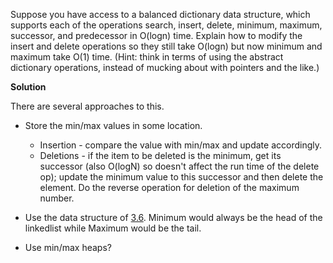 Suppose you have access to a balanced dictionary data structure, which supports each of the operations search, insert, delete, minimum, maximum, successor, and predecessor in O(logn) time. Explain how to modify the insert and delete operations so they still take O(logn) but now minimum and maximum take O(1) time. (Hint: think in terms of using the abstract dictionary operations, instead of mucking about with pointers and the like.)

**Solution**

There are several approaches to this.

 * Store the min/max values in some location. 
     * Insertion - compare the value with min/max and update     accordingly. 
     * Deletions - if the item to be deleted is the minimum, get its successor (also O(logN) so doesn't affect the run time of the delete op); update the minimum value to this successor and then delete the element. Do the reverse operation for deletion of the maximum number.

 * Use the data structure of [3.6](https://github.com/abdulapopoola/TADMBook/blob/master/Chapter%203/3.6.md). Minimum would always be the head of the linkedlist while Maximum would be the tail.

 * Use min/max heaps? 